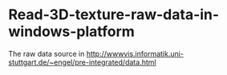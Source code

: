 # Read-3D-texture-raw-data-in-windows-platform
The raw data source in http://wwwvis.informatik.uni-stuttgart.de/~engel/pre-integrated/data.html
